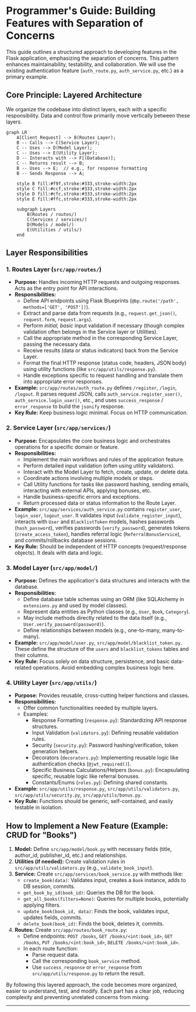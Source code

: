 # Programmer's Guide: Building Features with Separation of Concerns

This guide outlines a structured approach to developing features in the Flask application, emphasizing the separation of concerns. This pattern enhances maintainability, testability, and collaboration. We will use the existing authentication feature (`auth_route.py`, `auth_service.py`, etc.) as a primary example.

## Core Principle: Layered Architecture

We organize the codebase into distinct layers, each with a specific responsibility. Data and control flow primarily move vertically between these layers.

```mermaid
graph LR
    A[Client Request] --> B(Routes Layer);
    B -- Calls --> C(Service Layer);
    C -- Uses --> D(Model Layer);
    C -- Uses --> E(Utility Layer);
    D -- Interacts with --> F[(Database)];
    C -- Returns result --> B;
    B -- Uses --> E;  // e.g., for response formatting
    B -- Sends Response --> A;

    style B fill:#f9f,stroke:#333,stroke-width:2px
    style C fill:#ccf,stroke:#333,stroke-width:2px
    style D fill:#cfc,stroke:#333,stroke-width:2px
    style E fill:#ffc,stroke:#333,stroke-width:2px

    subgraph Layers
        B(Routes / routes/)
        C(Services / services/)
        D(Models / model/)
        E(Utilities / utils/)
    end
```

## Layer Responsibilities

### 1. Routes Layer (`src/app/routes/`)

- **Purpose:** Handles incoming HTTP requests and outgoing responses. Acts as the entry point for API interactions.
- **Responsibilities:**
  - Define API endpoints using Flask Blueprints (`@bp.route('/path', methods=['GET', 'POST'])`).
  - Extract and parse data from requests (e.g., `request.get_json()`, `request.form`, `request.args`).
  - Perform _initial, basic_ input validation if necessary (though complex validation often belongs in the Service layer or Utilities).
  - Call the appropriate method in the corresponding Service Layer, passing the necessary data.
  - Receive results (data or status indicators) back from the Service Layer.
  - Format the final HTTP response (status code, headers, JSON body) using utility functions (like `src/app/utils/response.py`).
  - Handle exceptions specific to request handling and translate them into appropriate error responses.
- **Example:** `src/app/routes/auth_route.py` defines `/register`, `/login`, `/logout`. It parses request JSON, calls `auth_service.register_user()`, `auth_service.login_user()`, etc., and uses `success_response` / `error_response` to build the `jsonify` response.
- **Key Rule:** Keep business logic minimal. Focus on HTTP communication.

### 2. Service Layer (`src/app/services/`)

- **Purpose:** Encapsulates the core business logic and orchestrates operations for a specific domain or feature.
- **Responsibilities:**
  - Implement the main workflows and rules of the application feature.
  - Perform detailed input validation (often using utility validators).
  - Interact with the Model Layer to fetch, create, update, or delete data.
  - Coordinate actions involving multiple models or steps.
  - Call Utility functions for tasks like password hashing, sending emails, interacting with external APIs, applying bonuses, etc.
  - Handle business-specific errors and exceptions.
  - Return processed data or status information to the Route Layer.
- **Example:** `src/app/services/auth_service.py` contains `register_user`, `login_user`, `logout_user`. It validates input (`validate_register_input`), interacts with `User` and `BlacklistToken` models, hashes passwords (`hash_password`), verifies passwords (`verify_password`), generates tokens (`create_access_token`), handles referral logic (`ReferralBonusService`), and commits/rollbacks database sessions.
- **Key Rule:** Should be independent of HTTP concepts (request/response objects). It deals with data and logic.

### 3. Model Layer (`src/app/model/`)

- **Purpose:** Defines the application's data structures and interacts with the database.
- **Responsibilities:**
  - Define database table schemas using an ORM (like SQLAlchemy in `extensions.py` and used by model classes).
  - Represent data entities as Python classes (e.g., `User`, `Book`, `Category`).
  - May include methods directly related to the data itself (e.g., `User.verify_password(password)`).
  - Define relationships between models (e.g., one-to-many, many-to-many).
- **Example:** `src/app/model/user.py`, `src/app/model/blacklist_token.py`. These define the structure of the `users` and `blacklist_tokens` tables and their columns.
- **Key Rule:** Focus solely on data structure, persistence, and basic data-related operations. Avoid embedding complex business logic here.

### 4. Utility Layer (`src/app/utils/`)

- **Purpose:** Provides reusable, cross-cutting helper functions and classes.
- **Responsibilities:**
  - Offer common functionalities needed by multiple layers.
  - Examples:
    - Response Formatting (`response.py`): Standardizing API response structures.
    - Input Validation (`validators.py`): Defining reusable validation rules.
    - Security (`security.py`): Password hashing/verification, token generation helpers.
    - Decorators (`decorators.py`): Implementing reusable logic like authentication checks (`@jwt_required()`).
    - Specific Business Calculations/Helpers (`bonus.py`): Encapsulating specific, reusable logic like referral bonuses.
    - Constants/Enums (`roles.py`): Defining shared constants.
- **Example:** `src/app/utils/response.py`, `src/app/utils/validators.py`, `src/app/utils/security.py`, `src/app/utils/bonus.py`.
- **Key Rule:** Functions should be generic, self-contained, and easily testable in isolation.

## How to Implement a New Feature (Example: CRUD for "Books")

1.  **Model:** Define `src/app/model/book.py` with necessary fields (title, author_id, publisher_id, etc.) and relationships.
2.  **Utilities (if needed):** Create validation rules in `src/app/utils/validators.py` (e.g., `validate_book_input`).
3.  **Service:** Create `src/app/services/book_service.py` with methods like:
    - `create_book(data)`: Validates input, creates a `Book` instance, adds to DB session, commits.
    - `get_book_by_id(book_id)`: Queries the DB for the book.
    - `get_all_books(filters=None)`: Queries for multiple books, potentially applying filters.
    - `update_book(book_id, data)`: Finds the book, validates input, updates fields, commits.
    - `delete_book(book_id)`: Finds the book, deletes it, commits.
4.  **Routes:** Create `src/app/routes/book_route.py`:
    - Define endpoints: `POST /books`, `GET /books/<int:book_id>`, `GET /books`, `PUT /books/<int:book_id>`, `DELETE /books/<int:book_id>`.
    - In each route function:
      - Parse request data.
      - Call the corresponding `book_service` method.
      - Use `success_response` or `error_response` from `src/app/utils/response.py` to return the result.

By following this layered approach, the code becomes more organized, easier to understand, test, and modify. Each part has a clear job, reducing complexity and preventing unrelated concerns from mixing.

---
